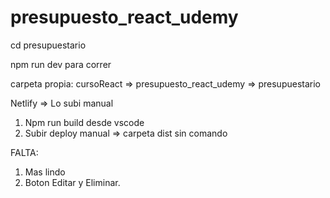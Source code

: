 # presupuesto_react_udemy

cd presupuestario

npm run dev para correr

carpeta propia: cursoReact => presupuesto_react_udemy => presupuestario

Netlify => Lo subi manual  
  1) Npm run build desde vscode
  2) Subir deploy manual =>  carpeta dist sin comando

FALTA: 
  1) Mas lindo
  2) Boton Editar y Eliminar. 
